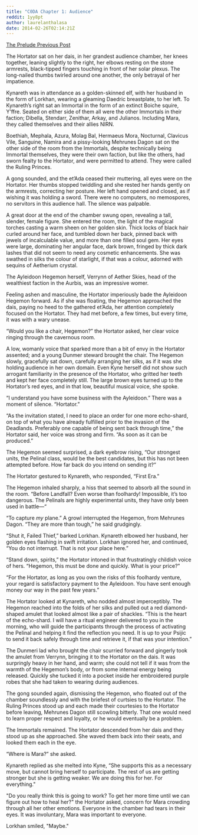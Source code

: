 ```yaml
---
title: "C0DA Chapter 1: Audience"
reddit: 1yy8pt
author: laurelanthalasa
date: 2014-02-26T02:14:21Z
---
```


[The Prelude Previous Post](http://www.reddit.com/r/teslore/comments/1ywb74/a_prelude_to_a_c0da/)

The Hortator sat on her dais, in her grandest audience chamber, her knees together, leaning slightly to the right, her elbows resting on the stone armrests, black-tipped fingers touching in front of her solar plexus.  The long-nailed thumbs twirled around one another, the only betrayal of her impatience.
 
Kynareth was in attendance as a golden-skinned elf, with her husband in the form of Lorkhan, wearing a gleaming Daedric breastplate, to her left.  To Kynareth’s right sat an Immortal in the form of an extinct Boiche squire, Y’ffre.  Seated on either side of them all were the other Immortals in their faction; Dibella, Stendarr, Zenithar, Arkay, and Julianos.  Including Mara, they called themselves and their allies NIRN.
 
Boethiah, Mephala, Azura, Molag Bal, Hermaeus Mora, Nocturnal, Clavicus Vile, Sanguine, Namira and a pissy-looking Mehrunes Dagon sat on the other side of the room from the Immortals, despite technically being Immortal themselves, they were their own faction, but like the others, had sworn fealty to the Hortator, and were permitted to attend.  They were called the Ruling Princes.
 
A gong sounded, and the et’Ada ceased their muttering, all eyes were on the Hortator. Her thumbs stopped twiddling and she rested her hands gently on the armrests, correcting her posture.  Her left hand opened and closed, as if wishing it was holding a sword.  There were no computers, no memospores, no servitors in this audience hall.  The silence was palpable.
 
A great door at the end of the chamber swung open, revealing a tall, slender, female figure.  She entered the room, the light of the magical torches casting a warm sheen on her golden skin.  Thick locks of black hair curled around her face, and tumbled down her back, pinned back with jewels of incalculable value, and more than one filled soul gem.  Her eyes were large, dominating her angular face, dark brown, fringed by thick dark lashes that did not seem to need any cosmetic enhancements.  She was swathed in silks the colour of starlight, if that was a colour, adorned with sequins of Aetherium crystal.

The Ayleidoon Hegemon herself, Verrynn of Aether Skies, head of the wealthiest faction in the Aurbis, was an impressive womer.
 
Feeling ashen and masculine, the Hortator imperiously bade the Ayleidoon Hegemon forward.  As if she was floating, the Hegemon approached the dais, paying no heed to the gathered et’Ada, her attention completely focused on the Hortator.  They had met before, a few times, but every time, it was with a wary unease.
 
“Would you like a chair, Hegemon?” the Hortator asked, her clear voice ringing through the cavernous room.
 
A low, womanly voice that sparked more than a bit of envy in the Hortator assented; and a young Dunmer steward brought the chair.  The Hegemon slowly, gracefully sat down, carefully arranging her silks, as if it was she holding audience in her own domain.  Even Kyne herself did not show such arrogant familiarity in the presence of the Hortator, who gritted her teeth and kept her face completely still.  The large brown eyes turned up to the Hortator’s red eyes, and in that low, beautiful musical voice, she spoke.
 
“I understand you have some business with the Ayleidoon.” There was a moment of silence.  “Hortator.”
 
“As the invitation stated, I need to place an order for one more echo-shard, on top of what you have already fulfilled prior to the invasion of the Deadlands.  Preferably one capable of being sent back through time,” the Hortator said, her voice was strong and firm.  “As soon as it can be produced.”
 
The Hegemon seemed surprised, a dark eyebrow rising, “Our strongest units, the Pelinal class, would be the best candidates, but this has not been attempted before.  How far back do you intend on sending it?”
 
The Hortator gestured to Kynareth, who responded, “First Era.”
 
The Hegemon inhaled sharply, a hiss that seemed to absorb all the sound in the room.  “Before Landfall?  Even worse than foolhardy!  Impossible, it’s too dangerous.  The Pelinals are highly experimental units, they have only been used in battle—“
 
“To capture *my* plane.” A growl interrupted the Hegemon, from Mehrunes Dagon.  “They are more than tough,” he said grudgingly.
 
“Shut it, Failed Thief,” barked Lorkhan.   Kynareth elbowed her husband, her golden eyes flashing in swift irritation.  Lorkhan ignored her, and continued, “You do not interrupt.  That is not your place here.”
 
“Stand down, spirits,” the Hortator intoned in that frustratingly childish voice of hers.  “Hegemon, this must be done and quickly.  What is your price?”
 
“For the Hortator, as long as you own the risks of this foolhardy venture, your regard is satisfactory payment to the Ayleidoon.  You have sent enough money our way in the past few years.”
 
The Hortator looked at Kynareth, who nodded almost imperceptibly.  The Hegemon reached into the folds of her silks and pulled out a red diamond-shaped amulet that looked almost like a pair of shackles.  “This is the heart of the echo-shard.  I will have a ritual engineer delivered to you in the morning, who will guide the participants through the process of activating the Pelinal and helping it find the reflection you need.  It is up to your Psijic to send it back safely through time and retrieve it, if that was your intention.”
 
The Dunmeri lad who brought the chair scurried forward and gingerly took the amulet from Verrynn, bringing it to the Hortator on the dais.  It was surpringly heavy in her hand, and warm; she could not tell if it was from the warmth of the Hegemon’s body, or from some internal energy being released.  Quickly she tucked it into a pocket inside her embroidered purple robes that she had taken to wearing during audiences.
 
The gong sounded again, dismissing the Hegemon, who floated out of the chamber soundlessly and with the briefest of curtsies to the Hortator.  The Ruling Princes stood up and each made their courtesies to the Hortator before leaving, Mehrunes Dagon still scowling bitterly.  That one would need to learn proper respect and loyalty, or he would eventually be a problem.
 
The Immortals remained.  The Hortator descended from her dais and they stood up as she approached.  She waved them back into their seats, and looked them each in the eye.
 
“Where is Mara?” she asked.
 
Kynareth replied as she melted into Kyne, “She supports this as a necessary move, but cannot bring herself to participate.  The rest of us are getting stronger but she is getting weaker.  We are doing this for her.  For everything."

"Do you really think this is going to work?  To get her more time until we can figure out how to heal her?" the Hortator asked, concern for Mara crowding through all her other emotions.  Everyone in the chamber had tears in their eyes.  It was involuntary, Mara was important to everyone.

Lorkhan smiled, "Maybe."

